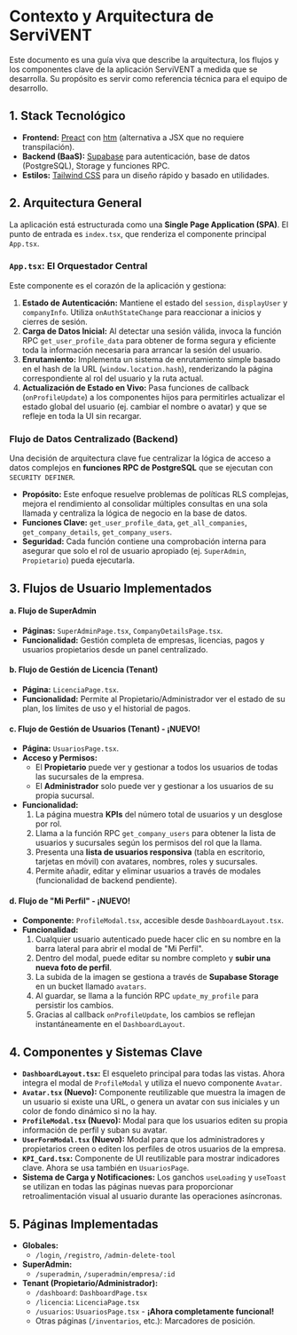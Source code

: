 # Contexto y Arquitectura de ServiVENT

Este documento es una guía viva que describe la arquitectura, los flujos y los componentes clave de la aplicación ServiVENT a medida que se desarrolla. Su propósito es servir como referencia técnica para el equipo de desarrollo.

## 1. Stack Tecnológico

-   **Frontend:** [Preact](https://preactjs.com/) con [htm](https://github.com/developit/htm) (alternativa a JSX que no requiere transpilación).
-   **Backend (BaaS):** [Supabase](https://supabase.com/) para autenticación, base de datos (PostgreSQL), Storage y funciones RPC.
-   **Estilos:** [Tailwind CSS](https://tailwindcss.com/) para un diseño rápido y basado en utilidades.

## 2. Arquitectura General

La aplicación está estructurada como una **Single Page Application (SPA)**. El punto de entrada es `index.tsx`, que renderiza el componente principal `App.tsx`.

### `App.tsx`: El Orquestador Central

Este componente es el corazón de la aplicación y gestiona:

1.  **Estado de Autenticación:** Mantiene el estado del `session`, `displayUser` y `companyInfo`. Utiliza `onAuthStateChange` para reaccionar a inicios y cierres de sesión.
2.  **Carga de Datos Inicial:** Al detectar una sesión válida, invoca la función RPC `get_user_profile_data` para obtener de forma segura y eficiente toda la información necesaria para arrancar la sesión del usuario.
3.  **Enrutamiento:** Implementa un sistema de enrutamiento simple basado en el hash de la URL (`window.location.hash`), renderizando la página correspondiente al rol del usuario y la ruta actual.
4.  **Actualización de Estado en Vivo:** Pasa funciones de callback (`onProfileUpdate`) a los componentes hijos para permitirles actualizar el estado global del usuario (ej. cambiar el nombre o avatar) y que se refleje en toda la UI sin recargar.

### Flujo de Datos Centralizado (Backend)

Una decisión de arquitectura clave fue centralizar la lógica de acceso a datos complejos en **funciones RPC de PostgreSQL** que se ejecutan con `SECURITY DEFINER`.

-   **Propósito:** Este enfoque resuelve problemas de políticas RLS complejas, mejora el rendimiento al consolidar múltiples consultas en una sola llamada y centraliza la lógica de negocio en la base de datos.
-   **Funciones Clave:** `get_user_profile_data`, `get_all_companies`, `get_company_details`, `get_company_users`.
-   **Seguridad:** Cada función contiene una comprobación interna para asegurar que solo el rol de usuario apropiado (ej. `SuperAdmin`, `Propietario`) pueda ejecutarla.

## 3. Flujos de Usuario Implementados

#### a. Flujo de SuperAdmin

-   **Páginas:** `SuperAdminPage.tsx`, `CompanyDetailsPage.tsx`.
-   **Funcionalidad:** Gestión completa de empresas, licencias, pagos y usuarios propietarios desde un panel centralizado.

#### b. Flujo de Gestión de Licencia (Tenant)

-   **Página:** `LicenciaPage.tsx`.
-   **Funcionalidad:** Permite al Propietario/Administrador ver el estado de su plan, los límites de uso y el historial de pagos.

#### c. Flujo de Gestión de Usuarios (Tenant) - ¡NUEVO!

-   **Página:** `UsuariosPage.tsx`.
-   **Acceso y Permisos:**
    -   El **Propietario** puede ver y gestionar a todos los usuarios de todas las sucursales de la empresa.
    -   El **Administrador** solo puede ver y gestionar a los usuarios de su propia sucursal.
-   **Funcionalidad:**
    1.  La página muestra **KPIs** del número total de usuarios y un desglose por rol.
    2.  Llama a la función RPC `get_company_users` para obtener la lista de usuarios y sucursales según los permisos del rol que la llama.
    3.  Presenta una **lista de usuarios responsiva** (tabla en escritorio, tarjetas en móvil) con avatares, nombres, roles y sucursales.
    4.  Permite añadir, editar y eliminar usuarios a través de modales (funcionalidad de backend pendiente).

#### d. Flujo de "Mi Perfil" - ¡NUEVO!

-   **Componente:** `ProfileModal.tsx`, accesible desde `DashboardLayout.tsx`.
-   **Funcionalidad:**
    1.  Cualquier usuario autenticado puede hacer clic en su nombre en la barra lateral para abrir el modal de "Mi Perfil".
    2.  Dentro del modal, puede editar su nombre completo y **subir una nueva foto de perfil**.
    3.  La subida de la imagen se gestiona a través de **Supabase Storage** en un bucket llamado `avatars`.
    4.  Al guardar, se llama a la función RPC `update_my_profile` para persistir los cambios.
    5.  Gracias al callback `onProfileUpdate`, los cambios se reflejan instantáneamente en el `DashboardLayout`.

## 4. Componentes y Sistemas Clave

-   **`DashboardLayout.tsx`:** El esqueleto principal para todas las vistas. Ahora integra el modal de `ProfileModal` y utiliza el nuevo componente `Avatar`.
-   **`Avatar.tsx` (Nuevo):** Componente reutilizable que muestra la imagen de un usuario si existe una URL, o genera un avatar con sus iniciales y un color de fondo dinámico si no la hay.
-   **`ProfileModal.tsx` (Nuevo):** Modal para que los usuarios editen su propia información de perfil y suban su avatar.
-   **`UserFormModal.tsx` (Nuevo):** Modal para que los administradores y propietarios creen o editen los perfiles de otros usuarios de la empresa.
-   **`KPI_Card.tsx`:** Componente de UI reutilizable para mostrar indicadores clave. Ahora se usa también en `UsuariosPage`.
-   **Sistema de Carga y Notificaciones:** Los ganchos `useLoading` y `useToast` se utilizan en todas las páginas nuevas para proporcionar retroalimentación visual al usuario durante las operaciones asíncronas.

## 5. Páginas Implementadas

-   **Globales:**
    -   `/login`, `/registro`, `/admin-delete-tool`
-   **SuperAdmin:**
    -   `/superadmin`, `/superadmin/empresa/:id`
-   **Tenant (Propietario/Administrador):**
    -   `/dashboard`: `DashboardPage.tsx`
    -   `/licencia`: `LicenciaPage.tsx`
    -   `/usuarios`: `UsuariosPage.tsx` - **¡Ahora completamente funcional!**
    -   Otras páginas (`/inventarios`, etc.): Marcadores de posición.

